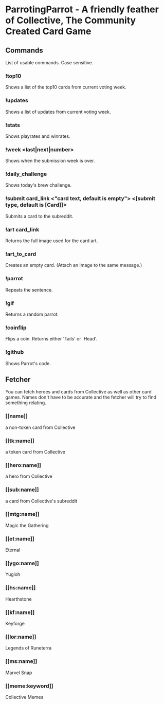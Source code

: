 # ParrotingParrot - A friendly feather of Collective, The Community Created Card Game 

## Commands
List of usable commands. Case sensitive.

### !top10
Shows a list of the top10 cards from current voting week.
### !updates
Shows a list of updates from current voting week.
### !stats
Shows playrates and winrates.
### !week <last|next|number>
Shows when the submission week is over.
### !daily_challenge
Shows today's brew challenge.
### !submit card_link <"card text, default is empty"> <[submit type, default is [Card]]>
Submits a card to the subreddit.
### !art card_link
Returns the full image used for the card art.
### !art_to_card
Creates an empty card. (Attach an image to the same message.)
### !parrot
Repeats the sentence.
### !gif
Returns a random parrot.
### !coinflip
Flips a coin. Returns either 'Tails' or 'Head'.
### !github
Shows Parrot's code.

## Fetcher
You can fetch heroes and cards from Collective as well as other card games. Names don't have to be accurate and the fetcher will try to find something relating.
### [[name]]
a non-token card from Collective
### [[tk:name]]
a token card from Collective
### [[hero:name]]
a hero from Collective
### [[sub:name]]
a card from Collective's subreddit
### [[mtg:name]]
Magic the Gathering
### [[et:name]]
Eternal
### [[ygo:name]]
Yugioh
### [[hs:name]]
Hearthstone
### [[kf:name]]
Keyforge
### [[lor:name]]
Legends of Runeterra
### [[ms:name]]
Marvel Snap
### [[meme:keyword]]
Collective Memes